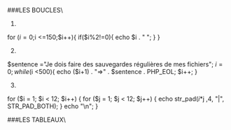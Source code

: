 ###LES BOUCLES\

1.
for ($i= 0;$i <=150;$i++){
    if($i%2!=0){
        echo $i . " ";
    }
}

2.
$sentence ="Je dois faire des sauvegardes régulières de mes fichiers";
$i=0;
while ($i <500){
    echo ($i+1) . "=>" . $sentence . PHP_EOL;
    $i++;
}

3.
for ($i = 1; $i < 12; $i++) {
  for ($j = 1; $j < 12; $j++) {
      echo str_pad($i*$j ,4, "|", STR_PAD_BOTH);
  }
  echo "\n";
}


###LES TABLEAUX\
